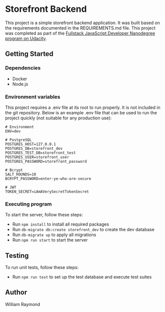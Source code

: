 # Storefront Backend

This project is a simple storefront backend application. It was built based on the requirements documented in the REQUIREMENTS.md file. This project was completed as part of the [Fullstack JavaScript Developer Nanodegree program on Udacity](https://www.udacity.com/course/full-stack-javascript-developer-nanodegree--nd0067).

## Getting Started

### Dependencies

* Docker
* Node.js

### Environment variables
This project requires a .env file at its root to run properly. It is not included in the git repository. Below is an example .env file that can be used to run the project quickly (not suitable for any production use):

```
# Environment
ENV=dev

# PostgreSQL
POSTGRES_HOST=127.0.0.1
POSTGRES_DB=storefront_dev
POSTGRES_TEST_DB=storefront_test
POSTGRES_USER=storefront_user
POSTGRES_PASSWORD=storefront_password

# Bcrypt
SALT_ROUNDS=10
BCRYPT_PASSWORD=enter-ye-who-are-secure

# JWT
TOKEN_SECRET=iAmAVerySecretTokenSecret
```

### Executing program
To start the server, follow these steps:

* Run `npm install` to install all required packages
* Run `db-migrate db:create storefront_dev` to create the dev database
* Run `db-migrate up` to apply all migrations
* Run `npm run start` to start the server

## Testing
To run unit tests, follow these steps:

* Run `npm run test` to set up the test database and execute test suites

## Author

William Raymond
